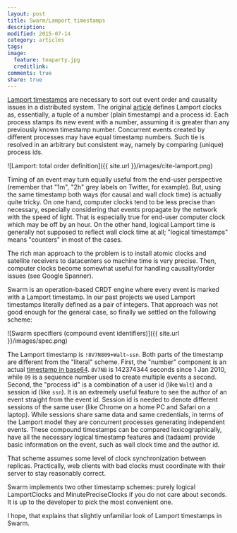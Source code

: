 ```yaml
---
layout: post
title: Swarm/Lamport timestamps
description: 
modified: 2015-07-14
category: articles
tags: 
image:
  feature: teaparty.jpg
  creditlink: 
comments: true
share: true
---
```


[Lamport timestamps][wiki] are necessary to sort out event order and causality
issues in a distributed system.  The original [article][lamport] defines
Lamport clocks as, essentially, a tuple of a number (plain timestamp) and a
process id.  Each process stamps its new event with a number, assuming it is
greater than any previously known timestamp number.  Concurrent events created
by different processes may have equal timestamp numbers.  Such tie is resolved
in an arbitrary but consistent way, namely by comparing (unique) process ids.

[lamport]: http://research.microsoft.com/en-us/um/people/lamport/pubs/time-clocks.pdf
[wiki]: http://en.wikipedia.org/wiki/Lamport_timestamps

![Lamport: total order definition]({{ site.url }}/images/cite-lamport.png)

Timing of an event may turn equally useful from the end-user perspective
(remember that "1m", "2h" grey labels on Twitter, for example). But, using the
same timestamp both ways (for causal and wall clock time) is actually quite
tricky.  On one hand, computer clocks tend to be less precise than necessary,
especially considering that events propagate by the network with the speed of
light. That is especially true for end-user computer clock which may be off by
an hour. On the other hand, logical Lamport time is generally not supposed to
reflect wall clock time at all; "logical timestamps" means "counters" in most
of the cases.

The rich man approach to the problem is to install atomic clocks and satellite
receivers to datacenters so machine time is very precise.  Then, computer
clocks become somewhat useful for handling causality/order issues (see Google
Spanner).

Swarm is an operation-based CRDT engine where every event is marked with a
Lamport timestamp.  In our past projects we used Lamport timestamps literally
defined as a pair of integers. That approach was not good enough for the
general case, so finally we settled on the following scheme:

![Swarm specifiers (compound event identifiers)]({{ site.url }}/images/spec.png)

The Lamport timestamp is `!8V7N809+Walt~ssn`. Both parts of the timestamp are
different from the "literal" scheme.  First, the "number" component is an
actual [timestamp in base64][code]. `8V7N8` is 142374344 seconds since 1 Jan
2010, while `09` is a sequence number used to create multiple events a second.
Second, the "process id" is a combination of a user id (like `Walt`) and a
session id (like `ssn`).  It is an extremely useful feature to see the author
of an event straight from the event id.  Session id is needed to denote
different sessions of the same user (like Chrome on a home PC and Safari on a
laptop).  While sessions share same data and same credentials, in terms of the
Lamport model they are concurrent processes generating independent events.
These compound timestamps can be compared lexicographically, have all the
necessary logical timestamp features and (tadaam) provide basic information on
the event, such as wall clock time and the author id.

That scheme assumes some level of clock synchronization between replicas.
Practically, web clients with bad clocks must coordinate with their server
to stay reasonably correct.

Swarm implements two other timestamp schemes: purely logical LamportClocks
and MinutePreciseClocks if you do not care about seconds.
It is up to the developer to pick the most convenient one.

I hope, that explains that slightly unfamiliar look of Lamport timestamps in Swarm.

[code]: https://github.com/gritzko/swarm/blob/master/lib/SecondPreciseClock.js#L61

